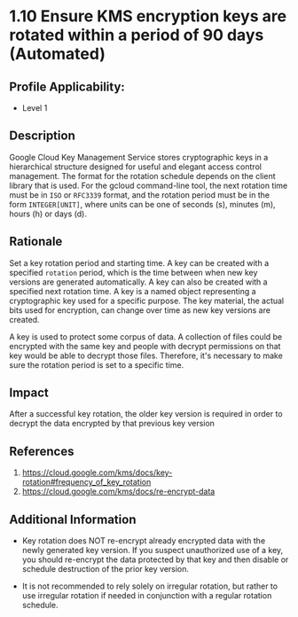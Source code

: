 # 1.10 Ensure KMS encryption keys are rotated within a period of 90 days (Automated)

## Profile Applicability:

- Level 1

## Description

Google Cloud Key Management Service stores cryptographic keys in a hierarchical structure designed for useful and elegant access control management. The format for the rotation schedule depends on the client library that is used. For the gcloud command-line tool, the next rotation time must be in `ISO` or `RFC3339` format, and the rotation period must be in the form `INTEGER[UNIT]`, where units can be one of seconds (s), minutes (m), hours (h) or days (d).

## Rationale

Set a key rotation period and starting time. A key can be created with a specified `rotation` period, which is the time between when new key versions are generated automatically. A key can also be created with a specified next rotation time. A key is a named object representing a cryptographic key used for a specific purpose. The key material, the actual bits used for encryption, can change over time as new key versions are created.

A key is used to protect some corpus of data. A collection of files could be encrypted with the same key and people with decrypt permissions on that key would be able to decrypt those files. Therefore, it's necessary to make sure the rotation period is set to a specific time.

## Impact

After a successful key rotation, the older key version is required in order to decrypt the
data encrypted by that previous key version

## References

1. https://cloud.google.com/kms/docs/key-rotation#frequency_of_key_rotation
2. https://cloud.google.com/kms/docs/re-encrypt-data

## Additional Information

- Key rotation does NOT re-encrypt already encrypted data with the newly generated key version. If you suspect unauthorized use of a key, you should re-encrypt the data protected by that key and then disable or schedule destruction of the prior key version.

- It is not recommended to rely solely on irregular rotation, but rather to use irregular rotation if needed in conjunction with a regular rotation schedule.